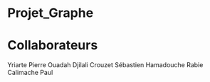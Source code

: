 # Projet_Graphe

# Collaborateurs

Yriarte Pierre
Ouadah Djilali
Crouzet Sébastien
Hamadouche Rabie
Calimache Paul

